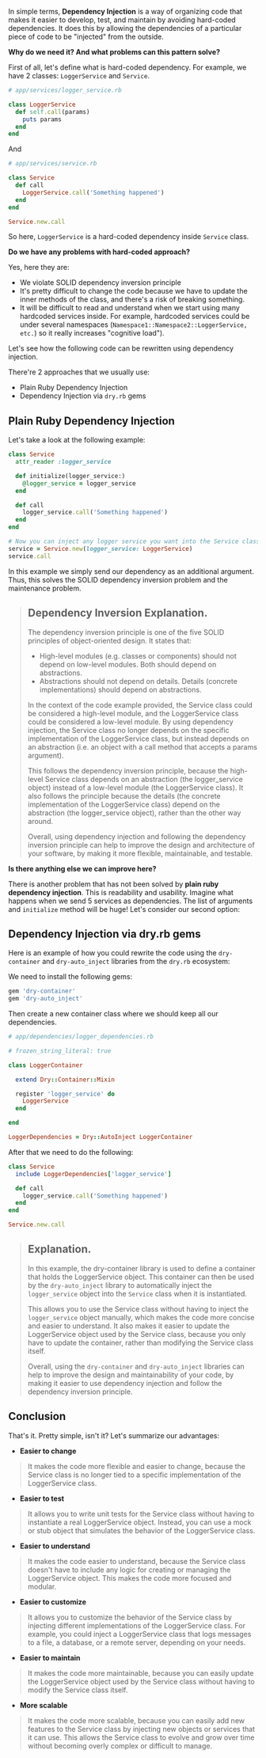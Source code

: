 In simple terms, **Dependency Injection** is a way of organizing code that makes it easier to develop, test, and maintain by avoiding hard-coded dependencies. It does this by allowing the dependencies of a particular piece of code to be "injected" from the outside.

**Why do we need it? And what problems can this pattern solve?**

First of all, let's define what is hard-coded dependency. For example, we have 2 classes: `LoggerService` and `Service`.

```rb
# app/services/logger_service.rb

class LoggerService
  def self.call(params)
    puts params
  end
end
```

And

```rb
# app/services/service.rb

class Service
  def call
    LoggerService.call('Something happened')
  end
end

Service.new.call
```

So here, `LoggerService` is a hard-coded dependency inside `Service` class.

**Do we have any problems with hard-coded approach?**

Yes, here they are:

- We violate SOLID dependency inversion principle
- It's pretty difficult to change the code because we have to update the inner methods of the class, and there's a risk of breaking something.
- It will be difficult to read and understand when we start using many hardcoded services inside. For example, hardcoded services could be under several namespaces (`Namespace1::Namespace2::LoggerService, etc.`) so it really increases "cognitive load"). 

Let's see how the following code can be rewritten using dependency injection.

There're 2 approaches that we usually use:
- Plain Ruby Dependency Injection
- Dependency Injection via `dry.rb` gems

## Plain Ruby Dependency Injection

Let's take a look at the following example:

```rb
class Service
  attr_reader :logger_service

  def initialize(logger_service:)
    @logger_service = logger_service
  end

  def call
    logger_service.call('Something happened')
  end
end

# Now you can inject any logger service you want into the Service class
service = Service.new(logger_service: LoggerService)
service.call
```

In this example we simply send our dependency as an additional argument. Thus, this solves the SOLID dependency inversion problem and the maintenance problem.

> ## Dependency Inversion Explanation.
>
>The dependency inversion principle is one of the five SOLID principles of object-oriented design. It states that:
>
> - High-level modules (e.g. classes or components) should not depend on low-level modules. Both should depend on abstractions.
> - Abstractions should not depend on details. Details (concrete implementations) should depend on abstractions.
>
> In the context of the code example provided, the Service class could be considered a high-level module, and the LoggerService class could be considered a low-level module. By using dependency injection, the Service class no longer depends on the specific implementation of the LoggerService class, but instead depends on an abstraction (i.e. an object with a call method that accepts a params argument).
>
> This follows the dependency inversion principle, because the high-level Service class depends on an abstraction (the logger_service object) instead of a low-level module (the LoggerService class). It also follows the principle because the details (the concrete implementation of the LoggerService class) depend on the abstraction (the logger_service object), rather than the other way around.
>
> Overall, using dependency injection and following the dependency inversion principle can help to improve the design and architecture of your software, by making it more flexible, maintainable, and testable.


**Is there anything else we can improve here?**

There is another problem that has not been solved by **plain ruby dependency injection**. This is readability and usability. Imagine what happens when we send 5 services as dependencies. The list of arguments and `initialize` method will be huge! Let's consider our second option:

## Dependency Injection via dry.rb gems

Here is an example of how you could rewrite the code using the `dry-container` and `dry-auto_inject` libraries from the `dry.rb` ecosystem:

We need to install the following gems:

```rb
gem 'dry-container'
gem 'dry-auto_inject'
```

Then create a new container class where we should keep all our dependencies.

```rb
# app/dependencies/logger_dependencies.rb

# frozen_string_literal: true

class LoggerContainer

  extend Dry::Container::Mixin

  register 'logger_service' do
    LoggerService
  end

end

LoggerDependencies = Dry::AutoInject LoggerContainer
```

After that we need to do the following:

```rb
class Service
  include LoggerDependencies['logger_service']

  def call
    logger_service.call('Something happened')
  end
end

Service.new.call
```

> ## Explanation.
>
> In this example, the dry-container library is used to define a container that holds the LoggerService object. This container can then be used by the `dry-auto_inject` library to automatically inject the `logger_service` object into the `Service` class when it is instantiated.
>
> This allows you to use the Service class without having to inject the `logger_service` object manually, which makes the code more concise and easier to understand. It also makes it easier to update the LoggerService object used by the Service class, because you only have to update the container, rather than modifying the Service class itself.
>
> Overall, using the `dry-container` and `dry-auto_inject` libraries can help to improve the design and maintainability of your code, by making it easier to use dependency injection and follow the dependency inversion principle.


## Conclusion

That's it. Pretty simple, isn't it? Let's summarize our advantages:

- **Easier to change**
> It makes the code more flexible and easier to change, because the Service class is no longer tied to a specific implementation of the LoggerService class. 

- **Easier to test**
> It allows you to write unit tests for the Service class without having to instantiate a real LoggerService object. Instead, you can use a mock or stub object that simulates the behavior of the LoggerService class.

- **Easier to understand**
> It makes the code easier to understand, because the Service class doesn't have to include any logic for creating or managing the LoggerService object. This makes the code more focused and modular.

- **Easier to customize**
> It allows you to customize the behavior of the Service class by injecting different implementations of the LoggerService class. For example, you could inject a LoggerService class that logs messages to a file, a database, or a remote server, depending on your needs.

- **Easier to maintain**
> It makes the code more maintainable, because you can easily update the LoggerService object used by the Service class without having to modify the Service class itself.

- **More scalable**
> It makes the code more scalable, because you can easily add new features to the Service class by injecting new objects or services that it can use. This allows the Service class to evolve and grow over time without becoming overly complex or difficult to manage.
